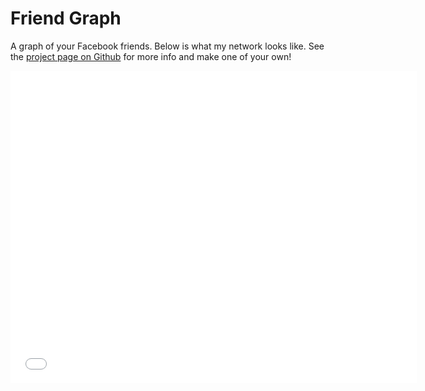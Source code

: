 # Friend Graph <a href="https://github.com/sballin/friend_graph"><i class="fa fa-github"></i></a>

A graph of your Facebook friends. Below is what my network looks like. See the [project page on Github](https://github.com/sballin/friend_graph) for more info and make one of your own!

<center><iframe width="650" height="500" frameborder="0" border-color="#000" src="../../friends"/></center>
